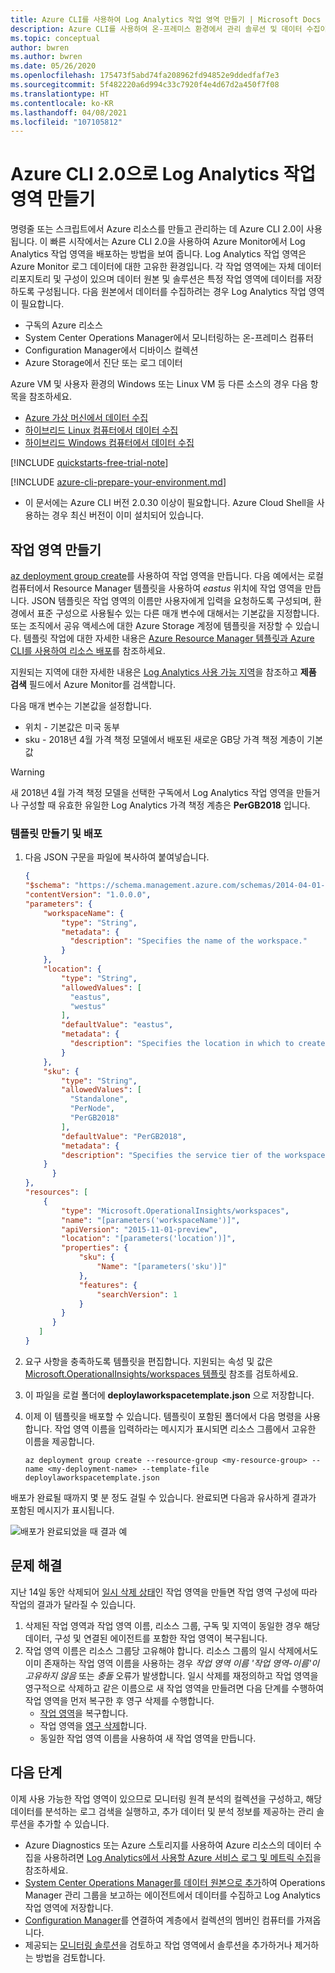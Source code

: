 ```yaml
---
title: Azure CLI를 사용하여 Log Analytics 작업 영역 만들기 | Microsoft Docs
description: Azure CLI를 사용하여 온-프레미스 환경에서 관리 솔루션 및 데이터 수집이 가능하도록 Log Analytics 작업 영역을 만드는 방법에 대해 알아봅니다.
ms.topic: conceptual
author: bwren
ms.author: bwren
ms.date: 05/26/2020
ms.openlocfilehash: 175473f5abd74fa208962fd94852e9ddedfaf7e3
ms.sourcegitcommit: 5f482220a6d994c33c7920f4e4d67d2a450f7f08
ms.translationtype: HT
ms.contentlocale: ko-KR
ms.lasthandoff: 04/08/2021
ms.locfileid: "107105812"
---
```

# <a name="create-a-log-analytics-workspace-with-azure-cli-20"></a>Azure CLI 2.0으로 Log Analytics 작업 영역 만들기

명령줄 또는 스크립트에서 Azure 리소스를 만들고 관리하는 데 Azure CLI 2.0이 사용됩니다. 이 빠른 시작에서는 Azure CLI 2.0을 사용하여 Azure Monitor에서 Log Analytics 작업 영역을 배포하는 방법을 보여 줍니다. Log Analytics 작업 영역은 Azure Monitor 로그 데이터에 대한 고유한 환경입니다. 각 작업 영역에는 자체 데이터 리포지토리 및 구성이 있으며 데이터 원본 및 솔루션은 특정 작업 영역에 데이터를 저장하도록 구성됩니다. 다음 원본에서 데이터를 수집하려는 경우 Log Analytics 작업 영역이 필요합니다.

* 구독의 Azure 리소스  
* System Center Operations Manager에서 모니터링하는 온-프레미스 컴퓨터  
* Configuration Manager에서 디바이스 컬렉션  
* Azure Storage에서 진단 또는 로그 데이터  

Azure VM 및 사용자 환경의 Windows 또는 Linux VM 등 다른 소스의 경우 다음 항목을 참조하세요.

* [Azure 가상 머신에서 데이터 수집](../vm/quick-collect-azurevm.md)
* [하이브리드 Linux 컴퓨터에서 데이터 수집](../vm/quick-collect-linux-computer.md)
* [하이브리드 Windows 컴퓨터에서 데이터 수집](../vm/quick-collect-windows-computer.md)

[!INCLUDE [quickstarts-free-trial-note](../../../includes/quickstarts-free-trial-note.md)]

[!INCLUDE [azure-cli-prepare-your-environment.md](../../../includes/azure-cli-prepare-your-environment.md)]

- 이 문서에는 Azure CLI 버전 2.0.30 이상이 필요합니다. Azure Cloud Shell을 사용하는 경우 최신 버전이 이미 설치되어 있습니다.

## <a name="create-a-workspace"></a>작업 영역 만들기
[az deployment group create](/cli/azure/deployment/group#az_deployment_group_create)를 사용하여 작업 영역을 만듭니다. 다음 예에서는 로컬 컴퓨터에서 Resource Manager 템플릿을 사용하여 *eastus* 위치에 작업 영역을 만듭니다. JSON 템플릿은 작업 영역의 이름만 사용자에게 입력을 요청하도록 구성되며, 환경에서 표준 구성으로 사용될수 있는 다른 매개 변수에 대해서는 기본값을 지정합니다. 또는 조직에서 공유 액세스에 대한 Azure Storage 계정에 템플릿을 저장할 수 있습니다. 템플릿 작업에 대한 자세한 내용은 [Azure Resource Manager 템플릿과 Azure CLI를 사용하여 리소스 배포](../../azure-resource-manager/templates/deploy-cli.md)를 참조하세요.

지원되는 지역에 대한 자세한 내용은 [Log Analytics 사용 가능 지역](https://azure.microsoft.com/regions/services/)을 참조하고 **제품 검색** 필드에서 Azure Monitor를 검색합니다.

다음 매개 변수는 기본값을 설정합니다.

* 위치 - 기본값은 미국 동부
* sku - 2018년 4월 가격 책정 모델에서 배포된 새로운 GB당 가격 책정 계층이 기본값

>[!WARNING]
>새 2018년 4월 가격 책정 모델을 선택한 구독에서 Log Analytics 작업 영역을 만들거나 구성할 때 유효한 유일한 Log Analytics 가격 책정 계층은 **PerGB2018** 입니다.
>

### <a name="create-and-deploy-template"></a>템플릿 만들기 및 배포

1. 다음 JSON 구문을 파일에 복사하여 붙여넣습니다.

    ```json
    {
    "$schema": "https://schema.management.azure.com/schemas/2014-04-01-preview/deploymentTemplate.json#",
    "contentVersion": "1.0.0.0",
    "parameters": {
        "workspaceName": {
            "type": "String",
            "metadata": {
              "description": "Specifies the name of the workspace."
            }
        },
        "location": {
            "type": "String",
            "allowedValues": [
              "eastus",
              "westus"
            ],
            "defaultValue": "eastus",
            "metadata": {
              "description": "Specifies the location in which to create the workspace."
            }
        },
        "sku": {
            "type": "String",
            "allowedValues": [
              "Standalone",
              "PerNode",
              "PerGB2018"
            ],
            "defaultValue": "PerGB2018",
            "metadata": {
            "description": "Specifies the service tier of the workspace: Standalone, PerNode, Per-GB"
        }
          }
    },
    "resources": [
        {
            "type": "Microsoft.OperationalInsights/workspaces",
            "name": "[parameters('workspaceName')]",
            "apiVersion": "2015-11-01-preview",
            "location": "[parameters('location')]",
            "properties": {
                "sku": {
                    "Name": "[parameters('sku')]"
                },
                "features": {
                    "searchVersion": 1
                }
            }
          }
       ]
    }
    ```

2. 요구 사항을 충족하도록 템플릿을 편집합니다. 지원되는 속성 및 값은 [Microsoft.OperationalInsights/workspaces 템플릿](/azure/templates/microsoft.operationalinsights/2015-11-01-preview/workspaces) 참조를 검토하세요.
3. 이 파일을 로컬 폴더에 **deploylaworkspacetemplate.json** 으로 저장합니다.   
4. 이제 이 템플릿을 배포할 수 있습니다. 템플릿이 포함된 폴더에서 다음 명령을 사용합니다. 작업 영역 이름을 입력하라는 메시지가 표시되면 리소스 그룹에서 고유한 이름을 제공합니다.

    ```azurecli
    az deployment group create --resource-group <my-resource-group> --name <my-deployment-name> --template-file deploylaworkspacetemplate.json
    ```

배포가 완료될 때까지 몇 분 정도 걸릴 수 있습니다. 완료되면 다음과 유사하게 결과가 포함된 메시지가 표시됩니다.

![배포가 완료되었을 때 결과 예](media/quick-create-workspace-cli/template-output-01.png)

## <a name="troubleshooting"></a>문제 해결
지난 14일 동안 삭제되어 [일시 삭제 상태](../logs/delete-workspace.md#soft-delete-behavior)인 작업 영역을 만들면 작업 영역 구성에 따라 작업의 결과가 달라질 수 있습니다.
1. 삭제된 작업 영역과 작업 영역 이름, 리소스 그룹, 구독 및 지역이 동일한 경우 해당 데이터, 구성 및 연결된 에이전트를 포함한 작업 영역이 복구됩니다.
2. 작업 영역 이름은 리소스 그룹당 고유해야 합니다. 리소스 그룹의 일시 삭제에서도 이미 존재하는 작업 영역 이름을 사용하는 경우 *작업 영역 이름 '작업 영역-이름'이 고유하지 않음* 또는 *충돌* 오류가 발생합니다. 일시 삭제를 재정의하고 작업 영역을 영구적으로 삭제하고 같은 이름으로 새 작업 영역을 만들려면 다음 단계를 수행하여 작업 영역을 먼저 복구한 후 영구 삭제를 수행합니다.
   * [작업 영역](../logs/delete-workspace.md#recover-workspace)을 복구합니다.
   * 작업 영역을 [영구 삭제](../logs/delete-workspace.md#permanent-workspace-delete)합니다.
   * 동일한 작업 영역 이름을 사용하여 새 작업 영역을 만듭니다.

## <a name="next-steps"></a>다음 단계
이제 사용 가능한 작업 영역이 있으므로 모니터링 원격 분석의 컬렉션을 구성하고, 해당 데이터를 분석하는 로그 검색을 실행하고, 추가 데이터 및 분석 정보를 제공하는 관리 솔루션을 추가할 수 있습니다.  

* Azure Diagnostics 또는 Azure 스토리지를 사용하여 Azure 리소스의 데이터 수집을 사용하려면 [Log Analytics에서 사용할 Azure 서비스 로그 및 메트릭 수집](../essentials/resource-logs.md#send-to-log-analytics-workspace)을 참조하세요.  
* [System Center Operations Manager를 데이터 원본으로 추가](../agents/om-agents.md)하여 Operations Manager 관리 그룹을 보고하는 에이전트에서 데이터를 수집하고 Log Analytics 작업 영역에 저장합니다.  
* [Configuration Manager](../logs/collect-sccm.md)를 연결하여 계층에서 컬렉션의 멤버인 컴퓨터를 가져옵니다.  
* 제공되는 [모니터링 솔루션](../insights/solutions.md)을 검토하고 작업 영역에서 솔루션을 추가하거나 제거하는 방법을 검토합니다.

